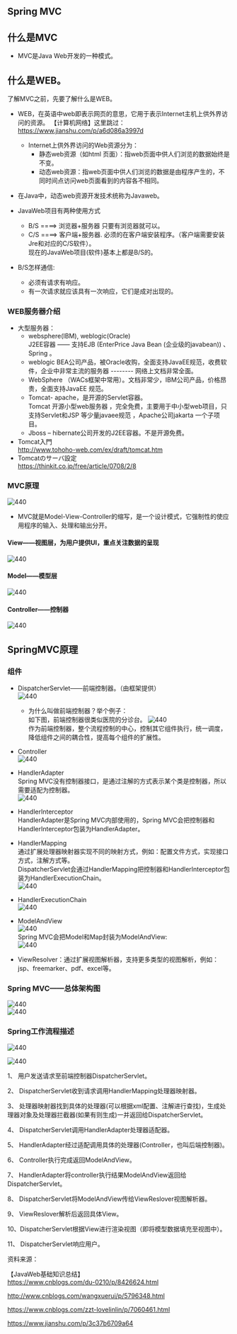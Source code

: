 ## Spring MVC  

## 什么是MVC  

  - MVC是Java Web开发的一种模式。  


## 什么是WEB。
  了解MVC之前，先要了解什么是WEB。  
  - WEB，在英语中web即表示网页的意思，它用于表示Internet主机上供外界访问的资源。
   【计算机网络】这里跳过： 
https://www.jianshu.com/p/a6d086a3997d
    - Internet上供外界访问的Web资源分为：
      - 静态web资源（如html 页面）：指web页面中供人们浏览的数据始终是不变。
      - 动态web资源：指web页面中供人们浏览的数据是由程序产生的，不同时间点访问web页面看到的内容各不相同。

  - 在Java中，动态web资源开发技术统称为Javaweb。  
  - JavaWeb项目有两种使用方式
    - B/S ====> 浏览器+服务器   只要有浏览器就可以。
    - C/S ====> 客户端+服务器.  必须的在客户端安装程序。（客户端需要安装Jre和对应的C/S软件）。    
    现在的JavaWeb项目(软件)基本上都是B/S的。  
  - B/S怎样通信:  
    - 必须有请求有响应。  
    - 有一次请求就应该具有一次响应，它们是成对出现的。   

### WEB服务器介绍  

  - 大型服务器：  
    - websphere(IBM), weblogic(Oracle)   
    J2EE容器 ——
支持EJB (EnterPrice Java Bean (企业级的javabean)) 、Spring 。  
    - weblogic BEA公司产品，被Oracle收购，全面支持JavaEE规范，收费软件，企业中非常主流的服务器 -------- 网络上文档非常全面。
    - WebSphere （WACs框架中常用）。文档非常少，IBM公司产品，价格昂贵，全面支持JavaEE 规范。  
    - Tomcat- apache，是开源的Servlet容器。  
    Tomcat 开源小型web服务器 ，完全免费，主要用于中小型web项目，只支持Servlet和JSP 等少量javaee规范 ，Apache公司jakarta 一个子项目。  
    - Jboss – hibernate公司开发的J2EE容器。不是开源免费。  
  - Tomcat入門  
http://www.tohoho-web.com/ex/draft/tomcat.htm
  - Tomcatのサーバ設定  
https://thinkit.co.jp/free/article/0708/2/8

### MVC原理  
  ![440](https://github.com/wangdl000/study/blob/master/03_MVC/resource_springmvc/00_mvc4.png)  
  - MVC就是Model-View-Controller的缩写，是一个设计模式，它强制性的使应用程序的输入、处理和输出分开。  

#### View——视图层，为用户提供UI，重点关注数据的呈现  
![440](https://github.com/wangdl000/study/blob/master/03_MVC/resource_springmvc/00_mvc5.png)    

#### Model——模型层  
![440](https://github.com/wangdl000/study/blob/master/03_MVC/resource_springmvc/00_mvc6.png)    

#### Controller——控制器  
![440](https://github.com/wangdl000/study/blob/master/03_MVC/resource_springmvc/00_mvc7.png)   



## SpringMVC原理  

### 组件  
  - DispatcherServlet——前端控制器。（由框架提供）    
  ![440](https://github.com/wangdl000/study/blob/master/03_MVC/resource_springmvc/00_mvc1.png)   
    - 为什么叫做前端控制器？举个例子：  
    如下图，前端控制器很类似医院的分诊台。
    ![440](https://github.com/wangdl000/study/blob/master/03_MVC/resource_springmvc/00_springmvc2.png)   
    作为前端控制器，整个流程控制的中心，控制其它组件执行，统一调度，降低组件之间的耦合性，提高每个组件的扩展性。  
    

  - Controller  
  ![440](https://github.com/wangdl000/study/blob/master/03_MVC/resource_springmvc/01_springmvc_part2.png)   
  - HandlerAdapter  
    Spring MVC没有控制器接口，是通过注解的方式表示某个类是控制器，所以需要适配为控制器。  
    ![440](https://github.com/wangdl000/study/blob/master/03_MVC/resource_springmvc/01_springmvc_part3.png)   
  - HandlerInterceptor  
  HandlerAdapter是Spring MVC内部使用的，Spring MVC会把控制器和HandlerInterceptor包装为HandlerAdapter。  
  - HandlerMapping  
  通过扩展处理器映射器实现不同的映射方式，例如：配置文件方式，实现接口方式，注解方式等。   
  DispatcherServlet会通过HandlerMapping把控制器和HandlerInterceptor包装为HandlerExecutionChain。  
    ![440](https://github.com/wangdl000/study/blob/master/03_MVC/resource_springmvc/01_springmvc_part3.png)   

  - HandlerExecutionChain  
  ![440](https://github.com/wangdl000/study/blob/master/03_MVC/resource_springmvc/01_springmvc_part4.png)   
  - ModelAndView  
  ![440](https://github.com/wangdl000/study/blob/master/03_MVC/resource_springmvc/01_springmvc_part5.png)   
    Spring MVC会把Model和Map封装为ModelAndView:  
  ![440](https://github.com/wangdl000/study/blob/master/03_MVC/resource_springmvc/01_springmvc_part6.png)   
  - ViewResolver：通过扩展视图解析器，支持更多类型的视图解析，例如：jsp、freemarker、pdf、excel等。  
  

### Spring MVC——总体架构图  
  ![440](https://github.com/wangdl000/study/blob/master/03_MVC/resource_springmvc/01_springmvc1.png)   
  ![440](https://github.com/wangdl000/study/blob/master/03_MVC/resource_springmvc/01_springmvc1.png)   


### Spring工作流程描述  
  ![440](https://github.com/wangdl000/study/blob/master/03_MVC/resource_springmvc/01_flow1.png)  

  ![440](https://github.com/wangdl000/study/blob/master/03_MVC/resource_springmvc/05_springmvc1.jpg)  

1、  用户发送请求至前端控制器DispatcherServlet。

2、  DispatcherServlet收到请求调用HandlerMapping处理器映射器。

3、  处理器映射器找到具体的处理器(可以根据xml配置、注解进行查找)，生成处理器对象及处理器拦截器(如果有则生成)一并返回给DispatcherServlet。

4、  DispatcherServlet调用HandlerAdapter处理器适配器。

5、  HandlerAdapter经过适配调用具体的处理器(Controller，也叫后端控制器)。

6、  Controller执行完成返回ModelAndView。

7、  HandlerAdapter将controller执行结果ModelAndView返回给DispatcherServlet。  

8、  DispatcherServlet将ModelAndView传给ViewReslover视图解析器。

9、  ViewReslover解析后返回具体View。

10、DispatcherServlet根据View进行渲染视图（即将模型数据填充至视图中）。  

11、 DispatcherServlet响应用户。  


资料来源：  

【JavaWeb基础知识总结】  
https://www.cnblogs.com/du-0210/p/8426624.html

http://www.cnblogs.com/wangxuerui/p/5796348.html

https://www.cnblogs.com/zzt-lovelinlin/p/7060461.html

https://www.jianshu.com/p/3c37b6709a64
